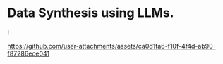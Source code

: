 # Data Synthesis using LLMs.

I

https://github.com/user-attachments/assets/ca0d1fa6-f10f-4f4d-ab90-f87286ece041

